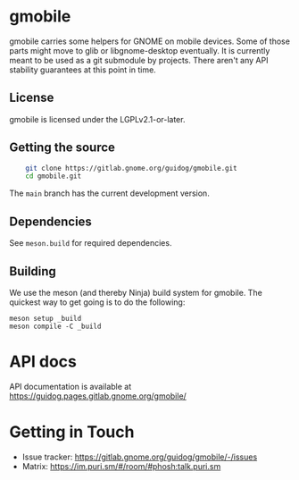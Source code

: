 # gmobile

gmobile carries some helpers for GNOME on mobile devices. Some of those parts
might move to glib or libgnome-desktop eventually. It is currently meant to be
used as a git submodule by projects. There aren't any API stability guarantees
at this point in time.

## License

gmobile is licensed under the LGPLv2.1-or-later.

## Getting the source

```sh
    git clone https://gitlab.gnome.org/guidog/gmobile.git
    cd gmobile.git
```

The `main` branch has the current development version.

## Dependencies
See `meson.build` for required dependencies.

## Building

We use the meson (and thereby Ninja) build system for gmobile.  The quickest
way to get going is to do the following:

    meson setup _build
    meson compile -C _build

# API docs
API documentation is available at https://guidog.pages.gitlab.gnome.org/gmobile/

# Getting in Touch
* Issue tracker: https://gitlab.gnome.org/guidog/gmobile/-/issues
* Matrix: https://im.puri.sm/#/room/#phosh:talk.puri.sm

